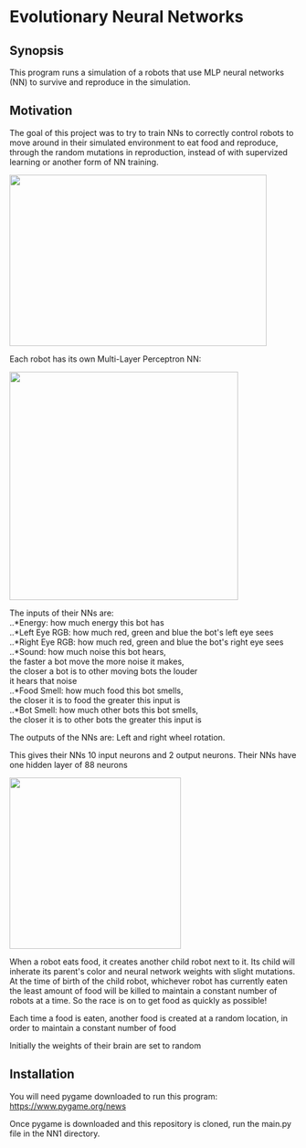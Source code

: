 # Evolutionary Neural Networks

## Synopsis

This program runs a simulation of a robots that use MLP neural networks (NN)
to survive and reproduce in the simulation.

## Motivation

The goal of this project was to try to train NNs to correctly
control robots to move around in their simulated environment to
eat food and reproduce, through the random mutations in
reproduction, instead of with supervized learning or another
form of NN training.

<img src="https://github.com/PopeyedLocket/Evolutionary-Neural-Network/blob/master/videos_and_images/simulation_display.png" width="450" height="300">

Each robot has its own Multi-Layer Perceptron NN:

<img src="https://github.com/PopeyedLocket/Evolutionary-Neural-Network/blob/master/videos_and_images/nn_display.png" width="400" height="400">

The inputs of their NNs are: <br />
..*Energy: how much energy this bot has <br />
..*Left Eye RGB: how much red, green and blue the bot's left eye sees <br />
..*Right Eye RGB: how much red, green and blue the bot's right eye sees <br />
..*Sound: how much noise this bot hears, <br />
           the faster a bot move the more noise it makes, <br />
           the closer a bot is to other moving bots the louder <br />
           it hears that noise <br />
..*Food Smell: how much food this bot smells, <br />
               the closer it is to food the greater this input is <br />
..*Bot Smell: how much other bots this bot smells, <br />
              the closer it is to other bots the greater this input is <br />

The outputs of the NNs are:
    Left and right wheel rotation. 

This gives their NNs 10 input neurons and 2 output neurons.
Their NNs have one hidden layer of 88 neurons

<img src="https://github.com/PopeyedLocket/Evolutionary-Neural-Network/blob/master/videos_and_images/vision_display.png" width="300" height="300">

When a robot eats food, it creates another child robot
next to it. Its child will inherate its parent's color and
neural network weights with slight mutations. At the time of birth of
the child robot, whichever robot has currently eaten 
the least amount of food will be killed to maintain a constant
number of robots at a time. So the race is on to get food
as quickly as possible!

Each time a food is eaten, another food is created at a random
location, in order to maintain a constant number of food

Initially the weights of their brain are set to random 

## Installation

You will need pygame downloaded to run this program:
https://www.pygame.org/news

Once pygame is downloaded and this repository is cloned,
run the main.py file in the NN1 directory.

